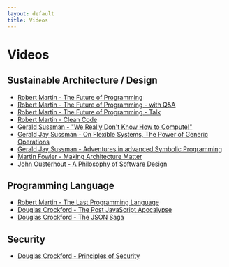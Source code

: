 ```yaml
---
layout: default
title: Videos
---
```


# Videos

## Sustainable Architecture / Design

* [Robert Martin - The Future of Programming](https://www.youtube.com/watch?v=ecIWPzGEbFc)
* [Robert Martin - The Future of Programming - with Q&A](https://www.youtube.com/watch?v=uOVoWCPOcUY)
* [Robert Martin - The Future of Programming - Talk](https://www.youtube.com/watch?v=pXJvY3UT04M)
* [Robert Martin - Clean Code](https://www.youtube.com/watch?v=7EmboKQH8lM&list=PLmmYSbUCWJ4x1GO839azG_BBw8rkh-zOj)
* [Gerald Sussman - "We Really Don't Know How to Compute!"](https://www.youtube.com/watch?v=HB5TrK7A4pI)
* [Gerald Jay Sussman - On Flexible Systems, The Power of Generic Operations](https://www.youtube.com/watch?v=cblhgNUoX9M)
* [Gerald Jay Sussman - Adventures in advanced Symbolic Programming](https://archive.org/details/adventures-in-advanced-symbolic-programming)
* [Martin Fowler - Making Architecture Matter](https://www.youtube.com/watch?v=DngAZyWMGR0)
* [John Ousterhout - A Philosophy of Software Design](https://www.youtube.com/watch?v=bmSAYlu0NcY)

## Programming Language

* [Robert Martin - The Last Programming Language](https://www.youtube.com/watch?v=P2yr-3F6PQo)
* [Douglas Crockford - The Post JavaScript Apocalypse](https://www.youtube.com/watch?v=NPB34lDZj3E)
* [Douglas Crockford - The JSON Saga](https://www.youtube.com/watch?v=-C-JoyNuQJs)

## Security

* [Douglas Crockford - Principles of Security](https://www.youtube.com/watch?v=zKuFu19LgZA)

<!--
## Other

* [Dave Farley - TODO]
-->
